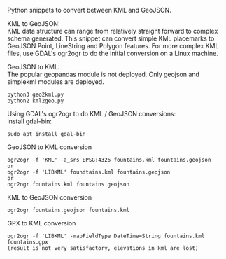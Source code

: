 Python snippets to convert between KML and GeoJSON.

KML to GeoJSON:<br>
KML data structure can range from relatively straight forward to complex schema generated. This snippet can convert simple KML placemarks to GeoJSON Point, LineString and Polygon features. For more complex KML files, use GDAL's ogr2ogr to do the initial conversion on a Linux machine.

GeoJSON to KML:<br>
The popular geopandas module is not deployed. Only geojson and simplekml modules are deployed.
```
python3 geo2kml.py
python2 kml2geo.py
```

Using GDAL's ogr2ogr to do KML / GeoJSON conversions: <br>
install gdal-bin: 
```
sudo apt install gdal-bin
```
GeoJSON to KML conversion
```
ogr2ogr -f 'KML' -a_srs EPSG:4326 fountains.kml fountains.geojson
or
ogr2ogr -f 'LIBKML' foundtains.kml fountains.geojson
or
ogr2ogr fountains.kml fountains.geojson
```
KML to GeoJSON conversion
```
ogr2ogr fountains.geojson fountains.kml
```
GPX to KML conversion
```
ogr2ogr -f 'LIBKML' -mapFieldType DateTime=String fountains.kml fountains.gpx
(result is not very satisfactory, elevations in kml are lost)


```
